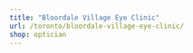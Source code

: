 ```yaml
---
title: "Bloordale Village Eye Clinic"
url: /toronto/bloordale-village-eye-clinic/
shop: optician
---
```

